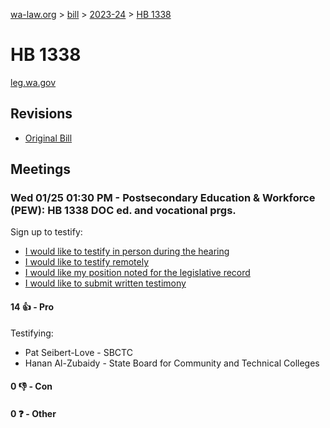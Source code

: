 [wa-law.org](/) > [bill](/bill/) > [2023-24](/bill/2023-24/) > [HB 1338](/bill/2023-24/hb/1338/)

# HB 1338
[leg.wa.gov](https://app.leg.wa.gov/billsummary?BillNumber=1338&Year=2023&Initiative=false)

## Revisions
* [Original Bill](1/)

## Meetings
### Wed 01/25 01:30 PM - Postsecondary Education & Workforce (PEW): HB 1338 DOC ed. and vocational prgs.
Sign up to testify:
* [I would like to testify in person during the hearing](https://app.leg.wa.gov/csi/Testifier/Add?chamber=House&mId=30466&aId=149923&caId=20753&tId=1)
* [I would like to testify remotely](https://app.leg.wa.gov/csi/Testifier/Add?chamber=House&mId=30466&aId=149923&caId=20753&tId=2)
* [I would like my position noted for the legislative record](https://app.leg.wa.gov/csi/Testifier/Add?chamber=House&mId=30466&aId=149923&caId=20753&tId=3)
* [I would like to submit written testimony](https://app.leg.wa.gov/csi/Testifier/Add?chamber=House&mId=30466&aId=149923&caId=20753&tId=4)

#### 14 👍 - Pro
Testifying:
* Pat Seibert-Love - SBCTC
* Hanan  Al-Zubaidy - State Board for Community and Technical Colleges

#### 0 👎 - Con

#### 0 ❓ - Other
